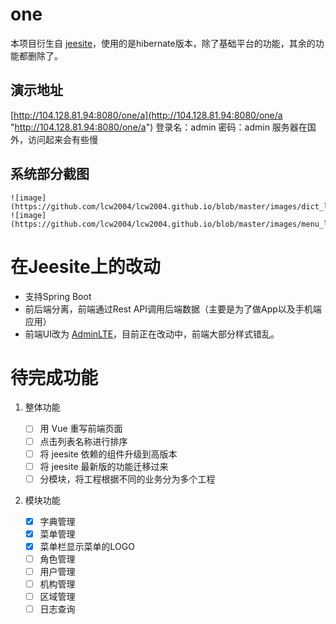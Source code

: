 # one

本项目衍生自 [jeesite](https://github.com/thinkgem/jeesite "https://github.com/thinkgem/jeesite")，使用的是hibernate版本，除了基础平台的功能，其余的功能都删除了。

## 演示地址

[http://104.128.81.94:8080/one/a](http://104.128.81.94:8080/one/a "http://104.128.81.94:8080/one/a")
登录名：admin
密码：admin
服务器在国外，访问起来会有些慢

## 系统部分截图 

	![image](https://github.com/lcw2004/lcw2004.github.io/blob/master/images/dict_list.bmp)
	![image](https://github.com/lcw2004/lcw2004.github.io/blob/master/images/menu_list.bmp)

# 在Jeesite上的改动 #
-	支持Spring Boot
-	前后端分离，前端通过Rest API调用后端数据（主要是为了做App以及手机端应用）
-	前端UI改为 [AdminLTE](https://github.com/almasaeed2010/AdminLTE "https://github.com/almasaeed2010/AdminLTE")，目前正在改动中，前端大部分样式错乱。

# 待完成功能
1.  整体功能

	-   [ ] 用 Vue 重写前端页面
	-	[ ] 点击列表名称进行排序
	-	[ ] 将 jeesite 依赖的组件升级到高版本
	-	[ ] 将 jeesite 最新版的功能迁移过来
	-	[ ] 分模块，将工程根据不同的业务分为多个工程

2.  模块功能

	-   [X] 字典管理
	-   [X] 菜单管理
	-   [X] 菜单栏显示菜单的LOGO	
	-   [ ] 角色管理
	-   [ ] 用户管理
	-   [ ] 机构管理
	-   [ ] 区域管理
	-   [ ] 日志查询
